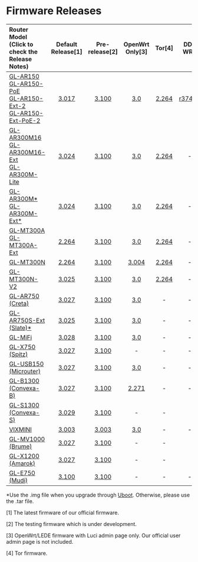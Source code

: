 # Firmware Releases



| Router Model<br>(Click to check the<br>Release Notes) | Default Release[1] | Pre-release[2] | OpenWrt Only[3] | Tor[4] | DD-WRT |
| :----------------------------------------------------------- | :-------: | :------------: | :----------: | :----------------------------------------------------------: | :----------------------------------------------------------: |
| [GL-AR150<br>GL-AR150-PoE<br>GL-AR150-Ext-2<br>GL-AR150-Ext-PoE-2](GL-AR150.md) |     <a href="https://dl.gl-inet.com/firmware/ar150/v1/" target="_blank">3.017</a>     | <a href="https://dl.gl-inet.com/firmware/ar150/testing/" target="_blank">3.100</a> |   <a href="https://dl.gl-inet.com/firmware/ar150/clean/" target="_blank">3.0</a>   |<a href="https://dl.gl-inet.com/firmware/ar150/tor/" target="_blank">2.264</a>|<a href="https://dd-wrt.com/support/other-downloads/?path=betas%2F2018%2F10-19-2018-r37442%2FGL.iNet-AR150%2F" target="_blank">r37442</a>|
| [GL-AR300M16<br>GL-AR300M16-Ext<br>GL-AR300M-Lite](GL-AR300M.md) |     <a href="https://dl.gl-inet.com/firmware/ar300m/v1/" target="_blank">3.024</a>     | <a href="https://dl.gl-inet.com/firmware/ar300m/testing/" target="_blank">3.100</a> |      <a href="https://dl.gl-inet.com/firmware/ar300m/clean/" target="_blank">3.0</a>      |<a href="https://dl.gl-inet.com/firmware/ar300m/tor/" target="_blank">2.264</a>|-|
| [GL-AR300M\*<br>GL-AR300M-Ext*](GL-AR300M.md) | <a href="https://dl.gl-inet.com/firmware/ar300m/nand/v1/" target="_blank">3.024</a> | <a href="https://dl.gl-inet.com/firmware/ar300m/nand/testing/" target="_blank">3.100</a> | <a href="https://dl.gl-inet.com/firmware/ar300m/nand/clean/" target="_blank">3.0</a> |<a href="https://dl.gl-inet.com/firmware/ar300m/nand/tor/" target="_blank">2.264</a>|-|
| [GL-MT300A<br>GL-MT300A-Ext](GL-MT300A.md) | <a href="https://dl.gl-inet.com/firmware/mt300a/v1/" target="_blank">2.264</a> | <a href="https://dl.gl-inet.com/firmware/mt300a/testing/" target="_blank">3.100</a> | <a href="https://dl.gl-inet.com/firmware/mt300a/clean/" target="_blank">3.0</a> |<a href="https://dl.gl-inet.com/firmware/mt300a/tor/" target="_blank">2.264</a>|-|
| [GL-MT300N](GL-MT300N.md)                                   |     <a href="https://dl.gl-inet.com/firmware/mt300n/v1/" target="_blank">2.264</a>     | <a href="https://dl.gl-inet.com/firmware/mt300n/testing/" target="_blank">3.100</a> |      <a href="https://dl.gl-inet.com/firmware/mt300n/clean/" target="_blank">3.004</a>      |<a href="https://dl.gl-inet.com/firmware/mt300n/tor/" target="_blank">2.264</a>|-|
| [GL-MT300N-V2](GL-MT300N-V2.md)                             |     <a href="https://dl.gl-inet.com/firmware/mt300n-v2/v1/" target="_blank">3.025</a>     | <a href="https://dl.gl-inet.com/firmware/mt300n-v2/testing/" target="_blank">3.100</a> | <a href="https://dl.gl-inet.com/firmware/mt300n-v2/clean/" target="_blank">3.0</a> |<a href="https://dl.gl-inet.com/firmware/mt300n-v2/tor/" target="_blank">2.264</a>|-|
| [GL-AR750 (Creta)](GL-AR750.md) |     <a href="https://dl.gl-inet.com/firmware/ar750/v1/" target="_blank">3.027</a>     | <a href="https://dl.gl-inet.com/firmware/ar750/testing/" target="_blank">3.100</a> |     <a href="https://dl.gl-inet.com/firmware/ar750/clean/" target="_blank">3.0</a>     |-|-|
| [GL-AR750S-Ext (Slate)*](GL-AR750S-Ext.md) |     <a href="https://dl.gl-inet.com/firmware/ar750s/release/" target="_blank">3.025</a>     | <a href="https://dl.gl-inet.com/firmware/ar750s/testing/" target="_blank">3.100</a> |   <a href="https://dl.gl-inet.com/firmware/ar750s/clean/" target="_blank">3.0</a>   |-|-|
| [GL-MiFi](GL-MiFi.md) |     <a href="https://dl.gl-inet.com/firmware/mifi/v1/" target="_blank">3.028</a>     | <a href="https://dl.gl-inet.com/firmware/mifi/testing/" target="_blank">3.100</a> |     <a href="https://dl.gl-inet.com/firmware/mifi/clean/" target="_blank">3.0</a>     |-|-|
| [GL-X750 (Spitz)](GL-X750.md) | <a href="https://dl.gl-inet.com/firmware/x750/release/" target="_blank">3.027</a> | <a href="https://dl.gl-inet.com/firmware/x750/testing/" target="_blank">3.100</a> | - |-|-|
| [GL-USB150 (Microuter)](GL-USB150.md)                        |     <a href="https://dl.gl-inet.com/firmware/usb150/v1/" target="_blank">3.027</a>     | <a href="https://dl.gl-inet.com/firmware/usb150/testing/" target="_blank">3.100</a> |     <a href="https://dl.gl-inet.com/firmware/usb150/clean/" target="_blank">3.0</a>     |-|-|
| [GL-B1300 (Convexa-B)](GL-B1300.md)                                     |     <a href="https://dl.gl-inet.com/firmware/b1300/v1/" target="_blank">3.027</a>     |     <a href="https://dl.gl-inet.com/firmware/b1300/testing/" target="_blank">3.100</a>     | <a href="https://dl.gl-inet.com/firmware/b1300/clean/" target="_blank">2.271</a> |-|-|
| [GL-S1300 (Convexa-S)](GL-S1300.md)                                     |     <a href="https://dl.gl-inet.com/firmware/s1300/release/" target="_blank">3.029</a>     |     <a href="https://dl.gl-inet.com/firmware/s1300/testing/" target="_blank">3.100</a>     |-|-|
| [VIXMINI](VIXMINI.md) | <a href="https://dl.gl-inet.com/firmware/vixmini/release/" target="_blank">3.003</a> | <a href="https://dl.gl-inet.com/firmware/vixmini/testing/" target="_blank">3.003</a> | <a href="https://dl.gl-inet.com/firmware/vixmini/clean/" target="_blank">3.0</a> |-|-|
| [GL-MV1000 (Brume)](GL-MV1000.md) | <a href="https://dl.gl-inet.com/firmware/mv1000/release/" target="_blank">3.027</a> | <a href="https://dl.gl-inet.com/firmware/mv1000/testing/" target="_blank">3.100</a> |-|-|
| [GL-X1200 (Amarok)](GL-X1200.md) | <a href="https://dl.gl-inet.com/firmware/x1200/release/" target="_blank">3.027</a> | <a href="https://dl.gl-inet.com/firmware/x1200/testing/" target="_blank">3.100</a> |-|-|
| [GL-E750 (Mudi)](GL-E750.md)| <a href="https://dl.gl-inet.com/firmware/e750/release/" target="_blank">3.100</a>| <a href="https://dl.gl-inet.com/firmware/e750/testing/" target="_blank">3.100</a> |-|-|-|


*Use the .img file when you upgrade through <a href="https://docs.gl-inet.com/en/3/troubleshooting/debrick/" target="_blank">Uboot</a>. Otherwise, please use the .tar file.

[1] The latest firmware of our official firmware.

[2] The testing firmware which is under development.

[3] OpenWrt/LEDE firmware with Luci admin page only. Our official user admin page is not included.

[4] Tor firmware.

